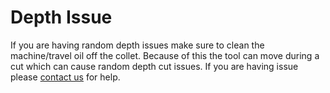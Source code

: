 # Depth Issue

If you are having random depth issues make sure to clean the machine/travel oil off the collet. Because of this the tool can move during a cut which can cause random depth cut issues. If you are having issue please [contact us](Contact.md) for help.
